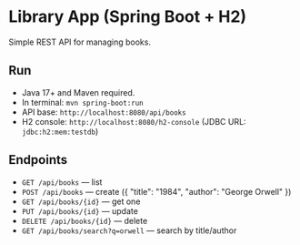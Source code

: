 # Library App (Spring Boot + H2)

Simple REST API for managing books.

## Run
- Java 17+ and Maven required.
- In terminal: `mvn spring-boot:run`
- API base: `http://localhost:8080/api/books`
- H2 console: `http://localhost:8080/h2-console` (JDBC URL: `jdbc:h2:mem:testdb`)

## Endpoints
- `GET /api/books` — list
- `POST /api/books` — create ({ "title": "1984", "author": "George Orwell" })
- `GET /api/books/{id}` — get one
- `PUT /api/books/{id}` — update
- `DELETE /api/books/{id}` — delete
- `GET /api/books/search?q=orwell` — search by title/author
